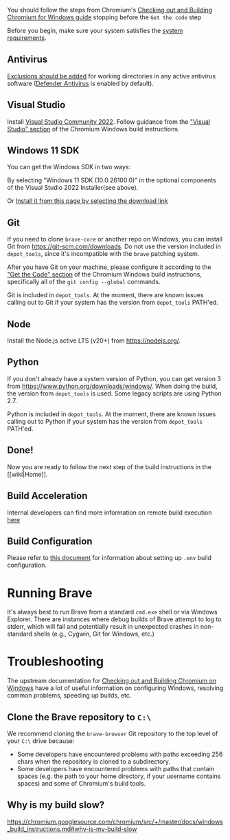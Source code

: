 You should follow the steps from Chromium's [Checking out and Building Chromium for Windows guide](https://chromium.googlesource.com/chromium/src/+/master/docs/windows_build_instructions.md) stopping before the `Get the code` step

Before you begin, make sure your system satisfies the [system requirements](https://chromium.googlesource.com/chromium/src/+/master/docs/windows_build_instructions.md#system-requirements).

## Antivirus

[Exclusions should be added](https://support.microsoft.com/en-us/windows/add-an-exclusion-to-windows-security-811816c0-4dfd-af4a-47e4-c301afe13b26) for working directories in any active antivirus software ([Defender Antivirus](https://en.wikipedia.org/wiki/Microsoft_Defender_Antivirus) is enabled by default).

## Visual Studio

Install [Visual Studio Community 2022](https://visualstudio.microsoft.com/downloads/).
Follow guidance from the ["Visual Studio" section](https://chromium.googlesource.com/chromium/src/+/master/docs/windows_build_instructions.md#visual-studio) of the Chromium Windows build instructions.

## Windows 11 SDK
You can get the Windows SDK in two ways: 

By selecting “Windows 11 SDK (10.0.26100.0)” in the optional components of the Visual Studio 2022 Installer(see above).

Or [Install it from this page by selecting the download link](https://developer.microsoft.com/en-us/windows/downloads/windows-sdk/)

## Git
If you need to clone `brave-core` or another repo on Windows, you can install Git from https://git-scm.com/downloads. Do not use the version included in `depot_tools`, since it's incompatible with the `brave` patching system.

After you have Git on your machine, please configure it according to the ["Get the Code" section](https://chromium.googlesource.com/chromium/src/+/master/docs/windows_build_instructions.md#get-the-code) of the Chromium Windows build instructions, specifically all of the `git config --global` commands.

Git is included in `depot_tools`. At the moment, there are known issues calling out to Git if your system has the version from `depot_tools` PATH'ed.

## Node

Install the Node.js active LTS (v20+) from https://nodejs.org/.

## Python

If you don't already have a system version of Python, you can get version 3 from https://www.python.org/downloads/windows/.
When doing the build, the version from `depot_tools` is used. Some legacy scripts are using Python 2.7.

Python is included in `depot_tools`. At the moment, there are known issues calling out to Python if your system has the version from `depot_tools` PATH'ed.

## Done!

Now you are ready to follow the next step of the build instructions in the [[wiki|Home]].

## Build Acceleration

Internal developers can find more information on remote build execution [here](https://github.com/brave/devops/wiki/Remote-Build-Execution)

## Build Configuration

Please refer to [this document](https://github.com/brave/brave-browser/wiki/Build-configuration) for information about setting up `.env` build configuration.

# Running Brave

It's always best to run Brave from a standard `cmd.exe` shell or via Windows Explorer. There are instances where debug builds of Brave attempt to log to stderr, which will fail and potentially result in unexpected crashes in non-standard shells (e.g., Cygwin, Git for Windows, etc.)

# Troubleshooting

The upstream documentation for [Checking out and Building Chromium on Windows](https://chromium.googlesource.com/chromium/src/+/master/docs/windows_build_instructions.md) have a lot of useful information on configuring Windows, resolving common problems, speeding up builds, etc.

## Clone the Brave repository to `C:\`

We recommend cloning the `brave-browser` Git repository to the top level of your `C:\` drive because:

- Some developers have encountered problems with paths exceeding 256 chars when the repository is cloned to a subdirectory.
- Some developers have encountered problems with paths that contain spaces (e.g. the path to your home directory, if your username contains spaces) and some of Chromium's build tools.

## Why is my build slow?

https://chromium.googlesource.com/chromium/src/+/master/docs/windows_build_instructions.md#why-is-my-build-slow
